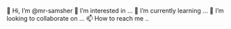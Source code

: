 👋 Hi, I’m @mr-samsher
👀 I’m interested in ...
🌱 I’m currently learning ...
💞 I’m looking to collaborate on ...
📫 How to reach me ..
